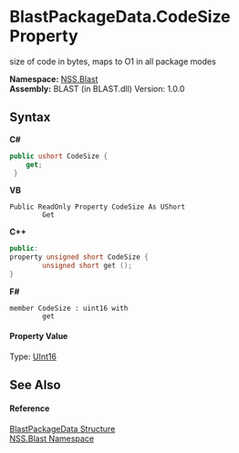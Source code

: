 # BlastPackageData.CodeSize Property 
 

size of code in bytes, maps to O1 in all package modes

**Namespace:**&nbsp;<a href="88b55311-4a89-0894-e27a-e157e443c7f7">NSS.Blast</a><br />**Assembly:**&nbsp;BLAST (in BLAST.dll) Version: 1.0.0

## Syntax

**C#**<br />
``` C#
public ushort CodeSize {
	get;
 }
```

**VB**<br />
``` VB
Public ReadOnly Property CodeSize As UShort
		Get
```

**C++**<br />
``` C++
public:
property unsigned short CodeSize {
		unsigned short get ();
}
```

**F#**<br />
``` F#
member CodeSize : uint16 with 
		get

```


#### Property Value
Type: <a href="https://docs.microsoft.com/dotnet/api/system.uint16" target="_blank" rel="noopener noreferrer">UInt16</a>

## See Also


#### Reference
<a href="08d36c75-b5dc-8eaf-5936-daa952653fa2">BlastPackageData Structure</a><br /><a href="88b55311-4a89-0894-e27a-e157e443c7f7">NSS.Blast Namespace</a><br />